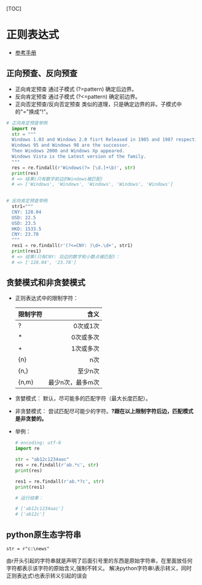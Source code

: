 [TOC]

# 正则表达式

* [参考手册](../data/正则表达式手册.html)

## 正向预查、反向预查

* 正向肯定预查
  通过子模式 (?=pattern) 确定后边界。
* 反向肯定预查
  通过子模式 (?<=pattern) 确定前边界。
* 正向否定预查/反向否定预查
  类似的道理，只是确定边界的非。子模式中的"="换成"!"。

```python
# 正向肯定预查举例
  import re
  str = """
  Windows 1.03 and Windows 2.0 fisrt Released in 1985 and 1987 respectively.
  Windows 95 and Windows 98 are the successor.
  Then Windows 2000 and Windows Xp appeared.
  Windows Vista is the Latest version of the family.
  """
  res = re.findall(r'Windows(?= [\d.]+\b)', str)
  print(res)
  # => 结果(只有数字前边的Windows被匹配)
  # => ['Windows', 'Windows', 'Windows', 'Windows', 'Windows']
  

# 反向肯定预查举例
  str1="""
  CNY: 128.04
  USD: 22.5
  USD: 23.5
  HKD: 1533.5
  CNY: 23.78
  """
  res1 = re.findall(r'(?<=CNY: )\d+.\d+', str1)
  print(res1)
  # => 结果(只有CNY: 后边的数字和小数点被匹配)：
  # => ['128.04', '23.78']
```

## 贪婪模式和非贪婪模式

* 正则表达式中的限制字符：

  | 限制字符  |        含义 |
  | :---- | --------: |
  | ?     |     0次或1次 |
  | \*    |     0次或多次 |
  | \+    |     1次或多次 |
  | {n}   |        n次 |
  | {n,}  |      至少n次 |
  | {n,m} | 最少n次，最多m次 |

* 贪婪模式：
  默认，尽可能多的匹配字符（最大长度匹配）。

* 非贪婪模式：
  尝试匹配尽可能少的字符。**?跟在以上限制字符后边，匹配模式是非贪婪的。**

* 举例：

  ```python
  # encoding: utf-8
  import re

  str = "ab12c1234aac"
  res = re.findall(r'ab.*c', str)
  print(res)

  res1 = re.findall(r'ab.*?c', str)
  print(res1)

  # 运行结果：

  # ['ab12c1234aac']
  # ['ab12c']
  ```

## python原生态字符串

`str = r"c:\news"`

由r开头引起的字符串就是声明了后面引号里的东西是原始字符串，在里面放任何字符都表示该字符的原始含义,强制不转义。
解决python字符串\表示转义，同时正则表达式\也表示转义引起的误会
